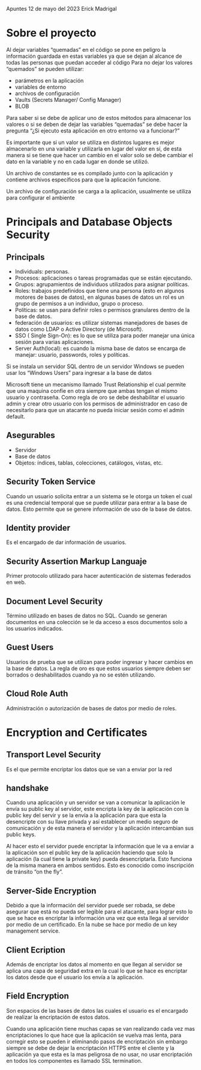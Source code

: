 Apuntes 12 de mayo del 2023 
Erick Madrigal  
# Sobre el proyecto
Al dejar variables “quemadas” en el código se pone en peligro la información guardada en estas variables ya que se dejan al alcance de todas las personas que puedan acceder al código
Para no dejar los valores “quemados” se pueden utilizar:
-	parámetros en la aplicación
-	variables de entorno
-	archivos de configuración
-	Vaults (Secrets Manager/ Config Manager) 
-	BLOB

Para saber si se debe de aplicar uno de estos métodos para almacenar los valores o si se deben de dejar las variables “quemadas” se debe hacer la pregunta “¿Si ejecuto esta aplicación en otro entorno va a funcionar?” 

Es importante que si un valor se utiliza en distintos lugares es mejor almacenarlo en una variable y utilizarla en lugar del valor en sí, de esta manera si se tiene que hacer un cambio en el valor solo se debe cambiar el dato en la variable y no en cada lugar en donde se utilizó.

Un archivo de constantes se es compilado junto con la aplicación y contiene archivos específicos para que la aplicación funcione.

Un archivo de configuración se carga a la aplicación, usualmente se utiliza para configurar el ambiente
# Principals and Database Objects Security 
## Principals
-	Individuals: personas. 
-	Procesos: aplicaciones o tareas programadas que se están ejecutando.
-	Grupos: agrupamientos de individuos utilizados para asignar políticas.
-	Roles: trabajos predefinidos que tiene una persona (esto en algunos motores de bases de datos), en algunas bases de datos un rol es un grupo de permisos a un individuo, grupo o proceso.
-	Políticas: se usan para definir roles o permisos granulares dentro de la base de datos.
-	federación de usuarios: es utilizar sistemas manejadores de bases de datos como LDAP o Active Directory (de Microsoft).
-	SSO ( Single Sign-On): es lo que se utiliza para poder manejar una única sesión para varias aplicaciones.
-	Server Auth(local): es cuando la misma base de datos se encarga de manejar: usuario, passwords, roles y políticas.

Si se instala un servidor SQL dentro de un servidor Windows se pueden usar los “Windows Users” para ingresar a la base de datos 

Microsoft tiene un mecanismo llamado Trust Relationship el cual permite que una maquina confíe en otra siempre que ambas tengan el mismo usuario y contraseña. Como regla de oro se debe deshabilitar el usuario admin y crear otro usuario con los permisos de administrador en caso de necesitarlo para que un atacante no pueda iniciar sesión como el admin default.
## Asegurables
- Servidor 
- Base de datos
- Objetos: índices, tablas, colecciones, catálogos, vistas, etc.
## Security Token Service
Cuando un usuario solicita entrar a un sistema se le otorga un token el cual es una credencial temporal que se puede utilizar para entrar a la base de datos. Esto permite que se genere información de uso de la base de datos.
## Identity provider
  Es el encargado de dar información de usuarios.
## Security Assertion Markup Languaje 
Primer protocolo utilizado para hacer autenticación de sistemas federados en web.
## Document Level Security 
Término utilizado en bases de datos no SQL. Cuando se generan documentos en una colección se le da acceso a esos documentos solo a los usuarios indicados. 
## Guest Users
Usuarios de prueba que se utilizan para poder ingresar y hacer cambios en la base de datos. La regla de oro es que estos usuarios siempre deben ser borrados o deshabilitados cuando ya no se estén utilizando.
## Cloud Role Auth
Administración o autorización de bases de datos por medio de roles.
# Encryption and Certificates
## Transport Level Security
Es el que permite encriptar los datos que se van a enviar por la red
## handshake 
Cuando una aplicación y un servidor se van a comunicar la aplicación le envía su public key al servidor, este encripta la key de la aplicación con la public key del servir y se la envía a la aplicación para que esta la desencripte con su llave privada y así establecer un medio seguro de comunicación y de esta manera el servidor y la aplicación intercambian sus public keys.

Al hacer esto el servidor puede encriptar la información que le va a enviar a la aplicación son el public key de la aplicación haciendo que solo la aplicación (la cual tiene la private key) pueda desencriptarla. Esto funciona de la misma manera en ambos sentidos. Esto es conocido como inscripción de tránsito “on the fly”.
## Server-Side Encryption
Debido a que la información del servidor puede ser robada, se debe asegurar que está no pueda ser legible para el atacante, para lograr esto lo que se hace es encriptar la información una vez que esta llega al servidor por medio de un certificado. En la nube se hace por medio de un key management service.
## Client Ecription
Además de encriptar los datos al momento en que llegan al servidor se aplica una capa de seguridad extra en la cual lo que se hace es encriptar los datos desde que el usuario los envía a la aplicación.
## Field Encryption
Son espacios de las bases de datos las cuales el usuario es el encargado de realizar la encriptación de estos datos.

Cuando una aplicación tiene muchas capas se van realizando cada vez mas encriptaciones lo que hace que la aplicación se vuelva mas lenta, para corregir esto se pueden ir eliminando pasos de encriptación sin embargo siempre se debe de dejar la encriptación HTTPS entre el cliente y la aplicación ya que esta es la mas peligrosa de no usar, no usar encriptación en todos los componentes es llamado SSL termination.


